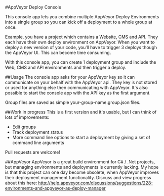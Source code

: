 #AppVeyor Deploy Console

This console app lets you combine multiple AppVeyor Deploy Environments into a single group so you can kick off a deployment to a whole group at once.

Example, you have a project which contains a Website, CMS and API.
They each have their own deploy environment on AppVeyor. When you want to deploy a new version of your code, you'll have to trigger 3 deploys though the AppVeyor UI. This can become time consuming.

With this console app, you can create 1 deployment group and include the Web, CMS and API environments and then trigger a deploy.

##Usage
The console app asks for your AppVeyor key so it can communicate on your behalf with the AppVeyor api.
They key is not stored or used for anything else then communicating with AppVeyor.
It's also possible to start the console app with the API key as the first argument.

Group files are saved as simple your-group-name.group.json files.

##Work in progress
This is a first version and it's usable, but I can think of lots of improvements:
- Edit groups
- Track deployment status
- More command line options to start a deployment by giving a set of command line arguments 

Pull requests are welcome!

##AppVeyor
AppVeyor is a great build environment for C# / .Net projects, but managing environments and deployments is currently lacking. My hope is that this project can one day become obsolete, when AppVeyor improves their deployment management functionality.
Discuss and view progress about this here: http://help.appveyor.com/discussions/suggestions/228-environments-and-appveyor-as-deploy-manager